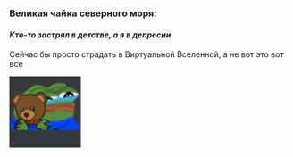 ### Великая чайка северного моря:
#### ___Кто-то застрял в детстве, а я в депресии___

Сейчас бы просто страдать в Виртуальной Вселенной, а не вот это вот все

![Грустно и не вкусно ](image.png)
